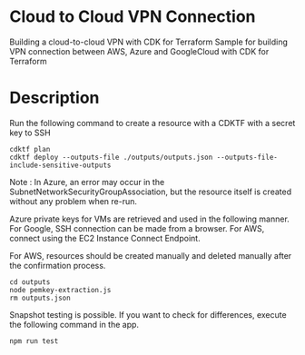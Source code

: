 # Cloud to Cloud VPN Connection

Building a cloud-to-cloud VPN with CDK for Terraform
Sample for building VPN connection between AWS, Azure and GoogleCloud with CDK for Terraform

# Description

Run the following command to create a resource with a CDKTF with a secret key to SSH

```
cdktf plan
cdktf deploy --outputs-file ./outputs/outputs.json --outputs-file-include-sensitive-outputs
```

Note : In Azure, an error may occur in the SubnetNetworkSecurityGroupAssociation, but the resource itself is created without any problem when re-run.

Azure private keys for VMs are retrieved and used in the following manner.
For Google, SSH connection can be made from a browser. For AWS, connect using the EC2 Instance Connect Endpoint.

For AWS, resources should be created manually and deleted manually after the confirmation process.

```
cd outputs
node pemkey-extraction.js
rm outputs.json
```

Snapshot testing is possible. If you want to check for differences, execute the following command in the app.

```
npm run test
```
